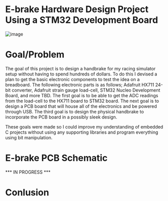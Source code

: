 # E-brake Hardware Design Project Using a STM32 Development Board
![image](https://github.com/user-attachments/assets/aa4a8dcc-68b6-4ecb-8719-15b61cb5d612)
# Goal/Problem 
The goal of this project is to design a handbrake for my racing simulator setup without having to spend hundreds of dollars. To do this I devised a plan to get the basic electronic components to test the idea on a breadboard. The following electronic parts is as follows; Adafruit HX711 24-bit converter, Adafruit strain gauge load-cell, STM32 Nucleo Development Board, and more TBD. The first goal is to be able to get the ADC readings from the load-cell to the HX711 board to STM32 board. The next goal is to design a PCB board that will house all of the electronics and be powered through USB. The third goal is to design the physical handbrake to incorporate the PCB board in a possibly sleek design. 

These goals were made so I could improve my understanding of embedded C projects without using any supporting libraries and program everything using bit manipulation. 

# E-brake PCB Schematic

*** IN PROGRESS ***

# Conlusion

